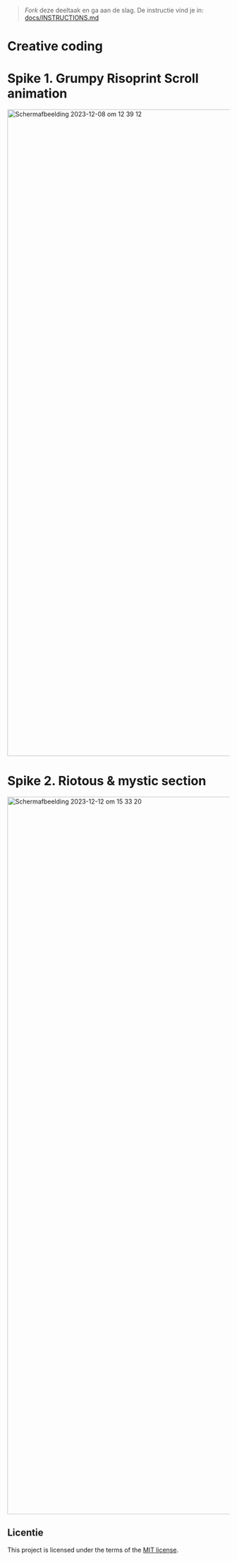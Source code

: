 > _Fork_ deze deeltaak en ga aan de slag. 
De instructie vind je in: [docs/INSTRUCTIONS.md](docs/INSTRUCTIONS.md)

# Creative coding

# Spike 1. Grumpy Risoprint Scroll animation

<img width="1463" alt="Scherm­afbeelding 2023-12-08 om 12 39 12" src="https://github.com/Stefan-Espant/back-to-static-creative-coding/assets/89298385/e0ee9578-1626-47bc-8ecb-118b53a80154">

# Spike 2. Riotous & mystic section

<img width="1623" alt="Scherm­afbeelding 2023-12-12 om 15 33 20" src="https://github.com/Stefan-Espant/back-to-static-creative-coding/assets/89298385/fa9c3527-625b-4e0d-a9b7-4e54057fab7c">


## Licentie

This project is licensed under the terms of the [MIT license](./LICENSE).
